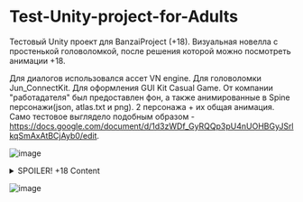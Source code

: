 # Test-Unity-project-for-Adults
Тестовый Unity проект для BanzaiProject (+18). Визуальная новелла с простенькой головоломкой, после решения которой можно посмотреть анимации +18.

Для диалогов использовался ассет VN engine. 
Для головоломки Jun_ConnectKit. 
Для оформления GUI Kit Casual Game. 
От компании "работадателя" был предоставлен фон, а также анимированные в Spine персонажи(json, atlas.txt и png). 2 персонажа + их общая анимация.
Само тестовое выглядело подобным образом - https://docs.google.com/document/d/1d3zWDf_GyRQQp3pU4nUOHBGyJSrlkqSmAxAtBCjAyb0/edit.

![image](https://user-images.githubusercontent.com/85021488/199193129-5f29d146-257f-4c1f-9919-6fbc700b09c9.png)

<details>

<summary>SPOILER! +18 Content</summary>  
  
[![SPOILER! +18 Content][1]][1]
  
[1]: https://user-images.githubusercontent.com/85021488/199193171-c8fb8275-551a-4e4b-ad39-d025f61e7916.png
  
[![SPOILER! +18 Content][2]][2]

[2]: https://user-images.githubusercontent.com/85021488/199193223-9cdf6478-fe7e-4479-8f21-bb36581fa280.png
  
[![SPOILER! +18 Content][3]][3]

[3]: https://user-images.githubusercontent.com/85021488/199193265-1fe4c70f-ad2b-4680-83a5-0b2e5b329d52.png
  
[![SPOILER! +18 Content][4]][4]

[4]: https://user-images.githubusercontent.com/85021488/199193293-7c4c8a0d-ac6d-4024-89d7-cb24fad2f533.png
  
[![SPOILER! +18 Content][5]][5]
  
[5]: https://user-images.githubusercontent.com/85021488/199193397-9f6b1760-dc96-4af8-854f-ae7635b5857a.png
  
</details>

![image](https://user-images.githubusercontent.com/85021488/199193359-773fd973-50ab-4572-b0d0-64b609591ba9.png)
